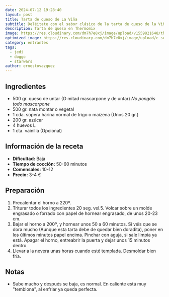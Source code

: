 ```yaml
---
date: 2024-07-12 19:28:40
layout: post
title: Tarta de queso de La Viña
subtitle: Deléitate con el sabor clásico de la tarta de queso de la Viña, hecha en Thermomix
description: Tarta de queso en Thermomix
image: https://res.cloudinary.com/dm7h7e8xj/image/upload/v1559821648/theme8_knvabs.jpg
optimized_image: https://res.cloudinary.com/dm7h7e8xj/image/upload/c_scale,w_380/v1559821648/theme8_knvabs.jpg
category: entrantes
tags:
  - jedi
  - doggo
  - starwars
author: ernestovazquez
---
```


## Ingredientes
- 500 gr. queso de untar (O mitad mascarpone y de untar) *No pongáis todo mascarpone*
- 500 gr. nata montar o vegetal
- 1 cda. sopera harina normal de trigo o maizena (Unos 20 gr.)
- 200 gr. azúcar
- 4 huevos L
- 1 cta. vainilla (Opcional)

## Información de la receta
- **Dificultad:** Baja
- **Tiempo de cocción:** 50-60 minutos
- **Comensales:** 10-12
- **Precio:** 3-4 €

## Preparación
1. Precalentar el horno a 220º.
2. Triturar todos los ingredientes 20 seg. vel.5. Volcar sobre un molde engrasado o forrado con papel de hornear engrasado, de unos 20-23 cm.
3. Bajar el horno a 200º, y hornear unos 50 a 60 minutos. Si véis que se dora mucho (Aunque esta tarta debe de quedar bien doradita), poner en los últimos minutos papel encima. Pinchar con aguja, si sale limpia ya está. Apagar el horno, entreabrir la puerta y dejar unos 15 minutos dentro.
4. Llevar a la nevera unas horas cuando esté templada. Desmoldar bien fría.

## Notas
- Sube mucho y después se baja, es normal. En caliente está muy "temblona", al enfriar ya queda perfecta.










